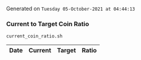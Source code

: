Generated on `Tuesday 05-October-2021 at 04:44:13`

### Current to Target Coin Ratio
`current_coin_ratio.sh`

Date|Current|Target|Ratio
---|---|---|---
